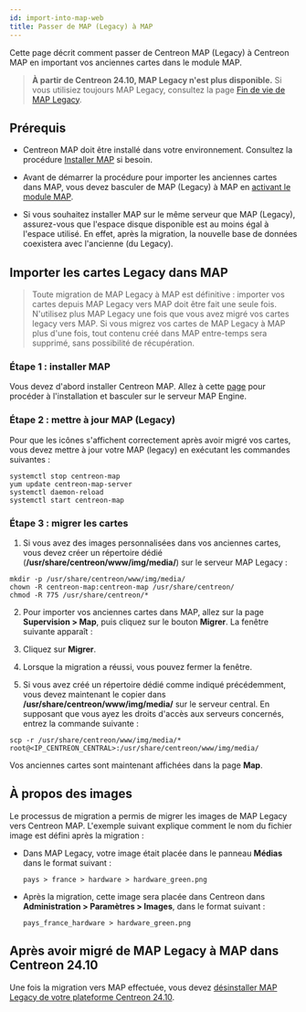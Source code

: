 ```yaml
---
id: import-into-map-web
title: Passer de MAP (Legacy) à MAP
---
```


Cette page décrit comment passer de Centreon MAP (Legacy) à Centreon MAP en important vos anciennes cartes dans le module MAP.

> **À partir de Centreon 24.10, MAP Legacy n'est plus disponible.** Si vous utilisiez toujours MAP Legacy, consultez la page [Fin de vie de MAP Legacy](https://docs.centreon.com/fr/docs/graph-views/map-legacy-eol/).

## Prérequis

- Centreon MAP doit être installé dans votre environnement. Consultez la procédure [Installer MAP](map-web-install.md) si besoin.

- Avant de démarrer la procédure pour importer les anciennes cartes dans MAP, vous devez basculer de MAP (Legacy) à MAP en [activant le module MAP](./map-web-install.md#étape-3--activer-le-module-map).

- Si vous souhaitez installer MAP sur le même serveur que MAP (Legacy), assurez-vous que l'espace disque disponible est au moins égal à l'espace utilisé. En effet, après la migration, la nouvelle base de données coexistera avec l'ancienne (du Legacy).

## Importer les cartes Legacy dans MAP

> Toute migration de MAP Legacy à MAP est définitive : importer vos cartes depuis MAP Legacy vers MAP doit être fait une seule fois. N'utilisez plus MAP Legacy une fois que vous avez migré vos cartes legacy vers MAP. Si vous migrez vos cartes de MAP Legacy à MAP plus d'une fois, tout contenu créé dans MAP entre-temps sera supprimé, sans possibilité de récupération.

### Étape 1 : installer MAP

Vous devez d'abord installer Centreon MAP. Allez à cette [page](map-web-install.md) pour procéder à l'installation et basculer sur le serveur MAP Engine.

### Étape 2 : mettre à jour MAP (Legacy)

Pour que les icônes s'affichent correctement après avoir migré vos cartes, vous devez mettre à jour votre MAP (legacy) en exécutant les commandes suivantes :

```shell
systemctl stop centreon-map
yum update centreon-map-server
systemctl daemon-reload
systemctl start centreon-map
```

### Étape 3 : migrer les cartes

1. Si vous avez des images personnalisées dans vos anciennes cartes, vous devez créer un répertoire dédié (**/usr/share/centreon/www/img/media/**) sur le serveur MAP Legacy :
  
  ```shell
  mkdir -p /usr/share/centreon/www/img/media/
  chown -R centreon-map:centreon-map /usr/share/centreon/
  chmod -R 775 /usr/share/centreon/*
  ```

2. Pour importer vos anciennes cartes dans MAP, allez sur la page **Supervision > Map**, puis cliquez sur le bouton **Migrer**. La fenêtre suivante apparaît :
  
3. Cliquez sur **Migrer**.

4. Lorsque la migration a réussi, vous pouvez fermer la fenêtre.

5. Si vous avez créé un répertoire dédié comme indiqué précédemment, vous devez maintenant le copier dans **/usr/share/centreon/www/img/media/** sur le serveur central. En supposant que vous ayez les droits d'accès aux serveurs concernés, entrez la commande suivante :
  
  ```shell
  scp -r /usr/share/centreon/www/img/media/* root@<IP_CENTREON_CENTRAL>:/usr/share/centreon/www/img/media/
  ```

Vos anciennes cartes sont maintenant affichées dans la page **Map**. 

## À propos des images

Le processus de migration a permis de migrer les images de MAP Legacy vers Centreon MAP. L'exemple suivant explique comment le nom du fichier image est défini après la migration :

- Dans MAP Legacy, votre image était placée dans le panneau **Médias** dans le format suivant :
  
  ```shell
  pays > france > hardware > hardware_green.png
  ```

- Après la migration, cette image sera placée dans Centreon dans **Administration > Paramètres > Images**, dans le format suivant :
  
  ```shell
  pays_france_hardware > hardware_green.png
  ```

## Après avoir migré de MAP Legacy à MAP dans Centreon 24.10

Une fois la migration vers MAP effectuée, vous devez [désinstaller MAP Legacy de votre plateforme Centreon 24.10](map-legacy-eol.md#how-to-fully-uninstall-map-legacy).
